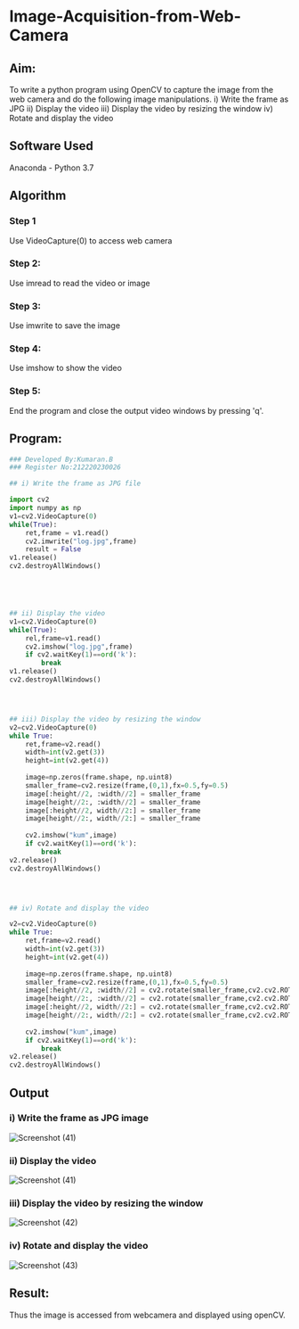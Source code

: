 # Image-Acquisition-from-Web-Camera
## Aim:
To write a python program using OpenCV to capture the image from the web camera and do the following image manipulations.
i) Write the frame as JPG 
ii) Display the video 
iii) Display the video by resizing the window
iv) Rotate and display the video

## Software Used
Anaconda - Python 3.7
## Algorithm
### Step 1
Use VideoCapture(0) to access web camera

### Step 2:
Use imread to read the video or image

### Step 3:
Use imwrite to save the image

### Step 4:
Use imshow to show the video

### Step 5:
End the program and close the output video windows by pressing 'q'.
## Program:
``` Python
### Developed By:Kumaran.B
### Register No:212220230026

## i) Write the frame as JPG file

import cv2
import numpy as np
v1=cv2.VideoCapture(0)
while(True):
    ret,frame = v1.read()
    cv2.imwrite("log.jpg",frame)
    result = False
v1.release()
cv2.destroyAllWindows()





## ii) Display the video
v1=cv2.VideoCapture(0)
while(True):
    rel,frame=v1.read()
    cv2.imshow("log.jpg",frame)
    if cv2.waitKey(1)==ord('k'):
        break
v1.release() 
cv2.destroyAllWindows()




## iii) Display the video by resizing the window
v2=cv2.VideoCapture(0)
while True:
    ret,frame=v2.read()
    width=int(v2.get(3))
    height=int(v2.get(4))
    
    image=np.zeros(frame.shape, np.uint8)
    smaller_frame=cv2.resize(frame,(0,1),fx=0.5,fy=0.5)
    image[:height//2, :width//2] = smaller_frame
    image[height//2:, :width//2] = smaller_frame
    image[:height//2, width//2:] = smaller_frame
    image[height//2:, width//2:] = smaller_frame
    
    cv2.imshow("kum",image)
    if cv2.waitKey(1)==ord('k'):
        break
v2.release() 
cv2.destroyAllWindows()




## iv) Rotate and display the video

v2=cv2.VideoCapture(0)
while True:
    ret,frame=v2.read()
    width=int(v2.get(3))
    height=int(v2.get(4))
    
    image=np.zeros(frame.shape, np.uint8)
    smaller_frame=cv2.resize(frame,(0,1),fx=0.5,fy=0.5)
    image[:height//2, :width//2] = cv2.rotate(smaller_frame,cv2.cv2.ROTATE_180)
    image[height//2:, :width//2] = cv2.rotate(smaller_frame,cv2.cv2.ROTATE_180)
    image[:height//2, width//2:] = cv2.rotate(smaller_frame,cv2.cv2.ROTATE_180)
    image[height//2:, width//2:] = cv2.rotate(smaller_frame,cv2.cv2.ROTATE_180)
    
    cv2.imshow("kum",image)
    if cv2.waitKey(1)==ord('k'):
        break
v2.release() 
cv2.destroyAllWindows()

```
## Output

### i) Write the frame as JPG image
![Screenshot (41)](https://user-images.githubusercontent.com/75243072/173754492-64e0fa05-d3c9-47c4-b755-8f37fa73bf45.png)

### ii) Display the video
![Screenshot (41)](https://user-images.githubusercontent.com/75243072/173754514-e4b989c7-dbf7-4254-9b57-3bedcfdc07ac.png)

### iii) Display the video by resizing the window
![Screenshot (42)](https://user-images.githubusercontent.com/75243072/173754559-ec3a1d03-7fee-437b-a79c-a80e980a2229.png)

### iv) Rotate and display the video
![Screenshot (43)](https://user-images.githubusercontent.com/75243072/173754596-cd0bfcb6-a69e-4600-832d-3347891ec923.png)



## Result:
Thus the image is accessed from webcamera and displayed using openCV.
